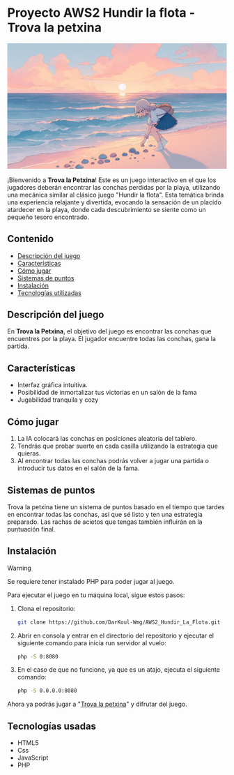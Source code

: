 
# Proyecto AWS2 Hundir la flota - Trova la petxina

![](https://github.com/DarKoul-Wmg/AWS2_Hundir_La_Flota/blob/dev/images/backgroundGame2.png)

¡Bienvenido a **Trova la Petxina**! Este es un juego interactivo en el que los jugadores deberán encontrar las conchas perdidas por la playa, utilizando una mecánica similar al clásico juego "Hundir la flota".
Esta temática brinda una experiencia relajante y divertida, evocando la sensación de un placido atardecer en la playa, donde cada descubrimiento se siente como un pequeño tesoro encontrado.


## Contenido

- [Descripción del juego](#descripción-del-juego)
- [Características](#características)
- [Cómo jugar](#cómo-jugar)
- [Sistemas de puntos](#sistema-de-puntos)
- [Instalación](#instalación)
- [Tecnologías utilizadas](#tecnologías-utilizadas)


## Descripción del juego

En **Trova la Petxina**, el objetivo del juego es encontrar las conchas que encuentres por la playa. El jugador encuentre todas las conchas, gana la partida.


## Características

- Interfaz gráfica intuitiva.
- Posibilidad de inmortalizar tus victorias en un salón de la fama
- Jugabilidad tranquila y cozy


## Cómo jugar

1. La IA colocará las conchas en posiciones aleatoria del tablero.
2. Tendrás que probar suerte en cada casilla utilizando la estrategia que quieras.
3. Al encontrar todas las conchas podrás volver a jugar una partida o introducir tus datos en el salón de la fama.


## Sistemas de puntos

Trova la petxina tiene un sistema de puntos basado en el tiempo que tardes en encontrar todas las conchas, así que sé listo y ten una estrategia preparado.
Las rachas de acietos que tengas también influirán en la puntuación final.


## Instalación
> [!WARNING]
> Se requiere tener instalado PHP para poder jugar al juego.

Para ejecutar el juego en tu máquina local, sigue estos pasos:

1. Clona el repositorio:
   ```bash
   git clone https://github.com/DarKoul-Wmg/AWS2_Hundir_La_Flota.git

2. Abrir en consola y entrar en el directorio del repositorio y ejecutar el siguiente comando para inicia run servidor al vuelo:
   ```bash
   php -S 0:8080

3. En el caso de que no funcione, ya que es un atajo, ejecuta el siguiente comando:
   ```bash
   php -S 0.0.0.0:8080

Ahora ya podrás jugar a "[Trova la petxina](http://localhost:8080/indexphp)" y difrutar del juego.

## Tecnologías usadas

- HTML5
- Css
- JavaScript
- PHP
